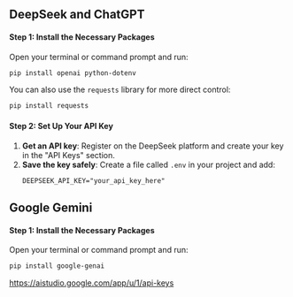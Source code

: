 ## DeepSeek and ChatGPT

#### **Step 1: Install the Necessary Packages**

Open your terminal or command prompt and run:

```bash
pip install openai python-dotenv
```

You can also use the `requests` library for more direct control:

```bash
pip install requests
```

#### **Step 2: Set Up Your API Key**
1. **Get an API key**: Register on the DeepSeek platform and create your key in the "API Keys" section.
2. **Save the key safely**: Create a file called `.env` in your project and add:
   ```env
   DEEPSEEK_API_KEY="your_api_key_here"
   ```

## Google Gemini

#### **Step 1: Install the Necessary Packages**

Open your terminal or command prompt and run:

```bash
pip install google-genai
```

https://aistudio.google.com/app/u/1/api-keys
